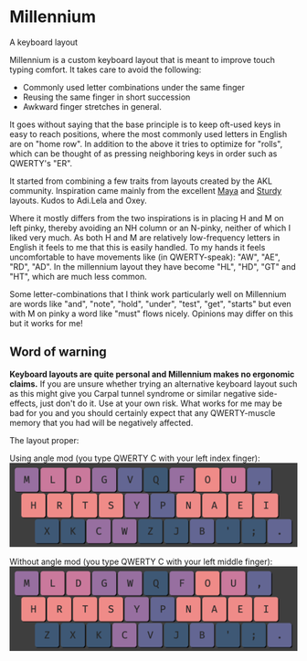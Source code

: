 # Millennium
A keyboard layout

Millennium is a custom keyboard layout that is meant to improve touch typing comfort.
It takes care to avoid the following:
* Commonly used letter combinations under the same finger
* Reusing the same finger in short succession
* Awkward finger stretches in general.

It goes without saying that the base principle is to keep oft-used keys in easy to reach positions, where the most commonly used letters in English are on "home row".
In addition to the above it tries to optimize for "rolls", which can be thought of as pressing neighboring keys in order such as QWERTY's "ER". 

It started from combining a few traits from layouts created by the AKL community.
Inspiration came mainly from the excellent [Maya](https://docs.google.com/document/u/0/d/1_a5Nzbkwyk1o0bvTctZrtgsee9jSP-6I0q3A0_9Mzm0/mobilebasic#h.15eb7sf9z9p9) and [Sturdy](https://docs.google.com/document/u/0/d/1_a5Nzbkwyk1o0bvTctZrtgsee9jSP-6I0q3A0_9Mzm0/mobilebasic#h.gmmedttxvbs3) layouts. Kudos to Adi.Lela and Oxey.

Where it mostly differs from the two inspirations is in placing H and M on left pinky, thereby avoiding an NH column or an N-pinky, neither of which I liked very much. 
As both H and M are relatively low-frequency letters in English it feels to me that this is easily handled.
To my hands it feels uncomfortable to have movements like (in QWERTY-speak): "AW", "AE", "RD", "AD".
In the millennium layout they have become "HL", "HD", "GT" and "HT", which are much less common. 

Some letter-combinations that I think work particularly well on Millennium are words like "and", "note", "hold", "under", "test", "get", "starts" but even with M on pinky a word like "must" flows nicely.
Opinions may differ on this but it works for me!

## Word of warning
**Keyboard layouts are quite personal and Millennium makes no ergonomic claims.**
If you are unsure whether trying an alternative keyboard layout such as this might give you Carpal tunnel syndrome or similar negative side-effects, just don't do it. Use at your own risk. 
What works for me may be bad for you and you should certainly expect that any QWERTY-muscle memory that you had will be negatively affected.

The layout proper:

Using angle mod (you type QWERTY C with your left index finger):
![Millennium Angle](https://github.com/ijzerbroot/millennium/blob/main/millennium-angle.png)

Without angle mod (you type QWERTY C with your left middle finger):
![Millennium](https://github.com/ijzerbroot/millennium/blob/main/millennium.png)




